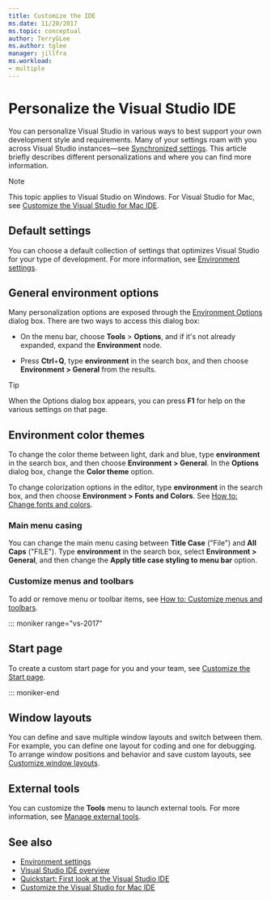 ```yaml
---
title: Customize the IDE
ms.date: 11/20/2017
ms.topic: conceptual
author: TerryGLee
ms.author: tglee
manager: jillfra
ms.workload:
- multiple
---
```

# Personalize the Visual Studio IDE

You can personalize Visual Studio in various ways to best support your own development style and requirements. Many of your settings roam with you across Visual Studio instances&mdash;see [Synchronized settings](../ide/synchronized-settings-in-visual-studio.md). This article briefly describes different personalizations and where you can find more information.

> [!NOTE]
> This topic applies to Visual Studio on Windows. For Visual Studio for Mac, see [Customize the Visual Studio for Mac IDE](/visualstudio/mac/customizing-the-ide).

## Default settings

You can choose a default collection of settings that optimizes Visual Studio for your type of development. For more information, see [Environment settings](environment-settings.md).

## General environment options

Many personalization options are exposed through the [Environment Options](../ide/reference/general-environment-options-dialog-box.md) dialog box. There are two ways to access this dialog box:

- On the menu bar, choose **Tools** > **Options**, and if it's not already expanded, expand the **Environment** node.

- Press **Ctrl**+**Q**, type **environment** in the search box, and then choose **Environment > General** from the results.

> [!TIP]
> When the Options dialog box appears, you can press **F1** for help on the various settings on that page.

## Environment color themes

To change the color theme between light, dark and blue, type **environment** in the search box, and then choose **Environment > General**. In the **Options** dialog box, change the **Color theme** option.

To change colorization options in the editor, type **environment** in the search box, and then choose **Environment > Fonts and Colors**. See [How to: Change fonts and colors](../ide/how-to-change-fonts-and-colors-in-visual-studio.md).

### Main menu casing

You can change the main menu casing between **Title Case** ("File") and **All Caps** ("FILE"). Type **environment** in the search box, select **Environment > General**, and then change the **Apply title case styling to menu bar** option.

### Customize menus and toolbars

To add or remove menu or toolbar items, see [How to: Customize menus and toolbars](../ide/how-to-customize-menus-and-toolbars-in-visual-studio.md).

::: moniker range="vs-2017"

## Start page

To create a custom start page for you and your team, see [Customize the Start page](../ide/customizing-the-start-page-for-visual-studio.md).

::: moniker-end

## Window layouts

You can define and save multiple window layouts and switch between them. For example, you can define one layout for coding and one for debugging. To arrange window positions and behavior and save custom layouts, see [Customize window layouts](../ide/customizing-window-layouts-in-visual-studio.md).

## External tools

You can customize the **Tools** menu to launch external tools. For more information, see [Manage external tools](../ide/managing-external-tools.md).

## See also

- [Environment settings](environment-settings.md)
- [Visual Studio IDE overview](../get-started/visual-studio-ide.md)
- [Quickstart: First look at the Visual Studio IDE](../ide/quickstart-ide-orientation.md)
- [Customize the Visual Studio for Mac IDE](/visualstudio/mac/customizing-the-ide)
